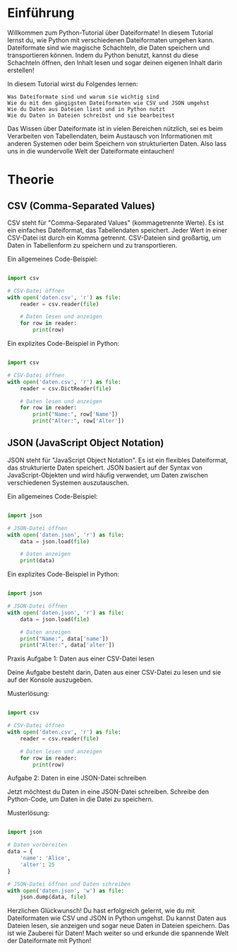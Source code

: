 # Einführung

Willkommen zum Python-Tutorial über Dateiformate! In diesem Tutorial lernst du, wie Python mit verschiedenen Dateiformaten umgehen kann. Dateiformate sind wie magische Schachteln, die Daten speichern und transportieren können. Indem du Python benutzt, kannst du diese Schachteln öffnen, den Inhalt lesen und sogar deinen eigenen Inhalt darin erstellen! 

In diesem Tutorial wirst du Folgendes lernen:

    Was Dateiformate sind und warum sie wichtig sind
    Wie du mit den gängigsten Dateiformaten wie CSV und JSON umgehst
    Wie du Daten aus Dateien liest und in Python nutzt
    Wie du Daten in Dateien schreibst und sie bearbeitest

Das Wissen über Dateiformate ist in vielen Bereichen nützlich, sei es beim Verarbeiten von Tabellendaten, beim Austausch von Informationen mit anderen Systemen oder beim Speichern von strukturierten Daten. Also lass uns in die wundervolle Welt der Dateiformate eintauchen!
# Theorie
## CSV (Comma-Separated Values)

CSV steht für "Comma-Separated Values" (kommagetrennte Werte). Es ist ein einfaches Dateiformat, das Tabellendaten speichert. Jeder Wert in einer CSV-Datei ist durch ein Komma getrennt. CSV-Dateien sind großartig, um Daten in Tabellenform zu speichern und zu transportieren.

Ein allgemeines Code-Beispiel:

```python

import csv

# CSV-Datei öffnen
with open('daten.csv', 'r') as file:
    reader = csv.reader(file)

    # Daten lesen und anzeigen
    for row in reader:
        print(row)
```

Ein explizites Code-Beispiel in Python:

```python

import csv

# CSV-Datei öffnen
with open('daten.csv', 'r') as file:
    reader = csv.DictReader(file)

    # Daten lesen und anzeigen
    for row in reader:
        print("Name:", row['Name'])
        print("Alter:", row['Alter'])
```

## JSON (JavaScript Object Notation)

JSON steht für "JavaScript Object Notation". Es ist ein flexibles Dateiformat, das strukturierte Daten speichert. JSON basiert auf der Syntax von JavaScript-Objekten und wird häufig verwendet, um Daten zwischen verschiedenen Systemen auszutauschen.

Ein allgemeines Code-Beispiel:

```python

import json

# JSON-Datei öffnen
with open('daten.json', 'r') as file:
    data = json.load(file)

    # Daten anzeigen
    print(data)
```
Ein explizites Code-Beispiel in Python:

```python

import json

# JSON-Datei öffnen
with open('daten.json', 'r') as file:
    data = json.load(file)

    # Daten anzeigen
    print("Name:", data['name'])
    print("Alter:", data['alter'])
```

Praxis
Aufgabe 1: Daten aus einer CSV-Datei lesen

Deine Aufgabe besteht darin, Daten aus einer CSV-Datei zu lesen und sie auf der Konsole auszugeben.

Musterlösung:

```python

import csv

# CSV-Datei öffnen
with open('daten.csv', 'r') as file:
    reader = csv.reader(file)

    # Daten lesen und anzeigen
    for row in reader:
        print(row)
```

Aufgabe 2: Daten in eine JSON-Datei schreiben

Jetzt möchtest du Daten in eine JSON-Datei schreiben. Schreibe den Python-Code, um Daten in die Datei zu speichern.

Musterlösung:

```python

import json

# Daten vorbereiten
data = {
    'name': 'Alice',
    'alter': 25
}

# JSON-Datei öffnen und Daten schreiben
with open('daten.json', 'w') as file:
    json.dump(data, file)
```

Herzlichen Glückwunsch! Du hast erfolgreich gelernt, wie du mit Dateiformaten wie CSV und JSON in Python umgehst. Du kannst Daten aus Dateien lesen, sie anzeigen und sogar neue Daten in Dateien speichern. Das ist wie Zauberei für Daten! Mach weiter so und erkunde die spannende Welt der Dateiformate mit Python!